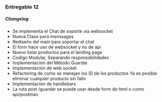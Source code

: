 ### Entregable 12

##### Changelog

- Se implementa el Chat de soporte via websocket
- Nueva Clase para menssages
- Rediseño del main para soportar el chat
- El form hace uso de websocket y no de api
- Nuevo listar productos para el landing page
- Codigo Modular, Separando responsabilidades
- Implementación del Método Guardar
- Implementación de web socket
- Refactoring de como se manejan los ID de los productos
  Ya es posible eliminar cualquier producto sin fallo
- Implementación de handlebars
- La ruta post /guardar se puede usar desde form de html o como api/postman
